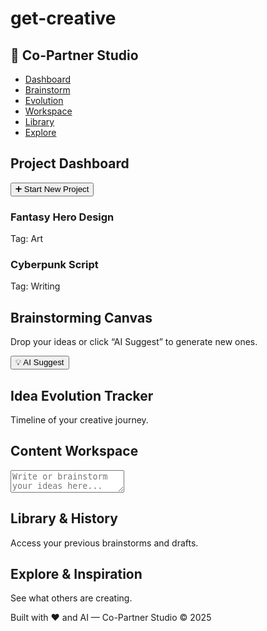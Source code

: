 # get-creative
<!DOCTYPE html>
<html lang="en">
<head>
  <meta charset="UTF-8" />
  <meta name="viewport" content="width=device-width, initial-scale=1.0" />
  <title>AI Co-Partner Studio</title>
  <link rel="stylesheet" href="style.css" />
</head>
<body>
  <nav>
    <h1>🤖 Co-Partner Studio</h1>
    <ul>
      <li><a href="#dashboard">Dashboard</a></li>
      <li><a href="#canvas">Brainstorm</a></li>
      <li><a href="#evolution">Evolution</a></li>
      <li><a href="#workspace">Workspace</a></li>
      <li><a href="#library">Library</a></li>
      <li><a href="#explore">Explore</a></li>
    </ul>
  </nav>

  <!-- Home / Dashboard -->
  <section id="dashboard" class="page active">
    <h2>Project Dashboard</h2>
    <button id="newProject">➕ Start New Project</button>
    <div class="project-grid">
      <!-- Example projects -->
      <div class="project-card">
        <h3>Fantasy Hero Design</h3>
        <p>Tag: Art</p>
      </div>
      <div class="project-card">
        <h3>Cyberpunk Script</h3>
        <p>Tag: Writing</p>
      </div>
    </div>
  </section>

  <!-- Brainstorming Canvas -->
  <section id="canvas" class="page">
    <h2>Brainstorming Canvas</h2>
    <p>Drop your ideas or click “AI Suggest” to generate new ones.</p>
    <button id="aiSuggest">💡 AI Suggest</button>
    <div id="ideaBoard"></div>
  </section>

  <!-- Evolution Tracker -->
  <section id="evolution" class="page">
    <h2>Idea Evolution Tracker</h2>
    <p>Timeline of your creative journey.</p>
    <div id="timeline"></div>
  </section>

  <!-- Content Workspace -->
  <section id="workspace" class="page">
    <h2>Content Workspace</h2>
    <textarea id="editor" placeholder="Write or brainstorm your ideas here..."></textarea>
  </section>

  <!-- Library -->
  <section id="library" class="page">
    <h2>Library & History</h2>
    <p>Access your previous brainstorms and drafts.</p>
    <ul id="libraryList"></ul>
  </section>

  <!-- Explore -->
  <section id="explore" class="page">
    <h2>Explore & Inspiration</h2>
    <p>See what others are creating.</p>
    <div id="exploreGrid"></div>
  </section>

  <footer>
    <p>Built with ❤️ and AI — Co-Partner Studio © 2025</p>
  </footer>

  <script src="script.js"></script>
</body>
</html>

